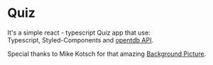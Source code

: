 # Quiz

It's a simple react - typescript Quiz app that use: <br/>
Typescript, Styled-Components and <a href="https://opentdb.com/">opentdb API</a>.

Special thanks to Mike Kotsch for that amazing <a href="https://unsplash.com/photos/xAgvgQpYsf4"> Background Picture</a>.


 
